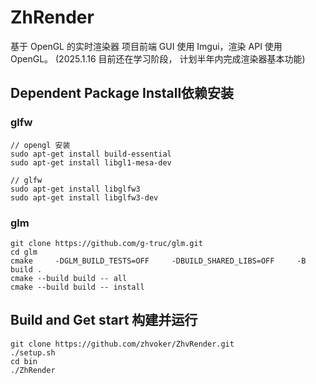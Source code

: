 # ZhRender 
基于 OpenGL 的实时渲染器
项目前端 GUI 使用 Imgui，渲染 API 使用 OpenGL。
(2025.1.16 目前还在学习阶段， 计划半年内完成渲染器基本功能)
## Dependent Package Install依赖安装
### glfw
```
// opengl 安装
sudo apt-get install build-essential
sudo apt-get install libgl1-mesa-dev

// glfw
sudo apt-get install libglfw3
sudo apt-get install libglfw3-dev 
```
### glm
```
git clone https://github.com/g-truc/glm.git
cd glm
cmake     -DGLM_BUILD_TESTS=OFF     -DBUILD_SHARED_LIBS=OFF     -B build .
cmake --build build -- all
cmake --build build -- install
```

## Build and Get start 构建并运行
```
git clone https://github.com/zhvoker/ZhvRender.git
./setup.sh
cd bin
./ZhRender
```
